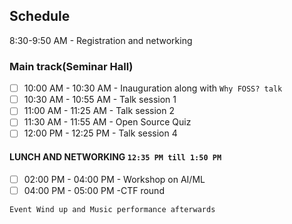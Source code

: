 ## Schedule 
8:30-9:50 AM - Registration and networking
### Main track(Seminar Hall)
- [ ] 10:00 AM - 10:30 AM - Inauguration along with `Why FOSS? talk`
- [ ] 10:30 AM - 10:55 AM - Talk session 1
- [ ] 11:00 AM - 11:25 AM - Talk session 2
- [ ] 11:30 AM - 11:55 AM - Open Source Quiz
- [ ] 12:00 PM - 12:25 PM - Talk session 4

#### **LUNCH AND NETWORKING** `12:35 PM till 1:50 PM`

- [ ] 02:00 PM - 04:00 PM - Workshop on AI/ML
- [ ] 04:00 PM - 05:00 PM -CTF round

`Event Wind up and Music performance afterwards` 
